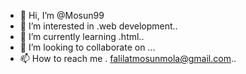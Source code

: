 - 👋 Hi, I’m @Mosun99
- 👀 I’m interested in .web development..
- 🌱 I’m currently learning .html..
- 💞️ I’m looking to collaborate on ...
- 📫 How to reach me . falilatmosunmola@gmail.com..

<!---
Mosun99/Mosun99 is a ✨ special ✨ repository because its `README.md` (this file) appears on your GitHub profile.
You can click the Preview link to take a look at your changes.
--->
